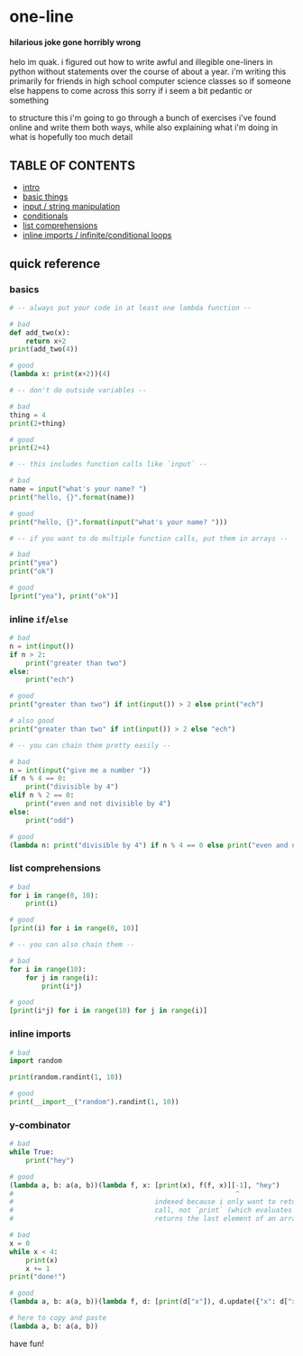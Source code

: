 # one-line
#### hilarious joke gone horribly wrong
helo im quak. i figured out how to write awful and illegible one-liners in python without statements over the course of about a year. i'm writing this primarily for friends in high school computer science classes so if someone else happens to come across this sorry if i seem a bit pedantic or something

to structure this i'm going to go through a bunch of exercises i've found online and write them both ways, while also explaining what i'm doing in what is hopefully too much detail

## TABLE OF CONTENTS
- [intro](https://github.com/sunglasseds/one-line/blob/master/long-winded-explanations/01-intro.md)
- [basic things](https://github.com/sunglasseds/one-line/blob/master/long-winded-explanations/02-basic-things.md)
- [input / string manipulation](https://github.com/sunglasseds/one-line/blob/master/long-winded-explanations/03-pp-01-input-and-string-manipulation.md)
- [conditionals](https://github.com/sunglasseds/one-line/blob/master/long-winded-explanations/04-pp-02-conditionals.md)
- [list comprehensions](https://github.com/sunglasseds/one-line/blob/master/long-winded-explanations/05-pp-03-list-comprehensions.md)
- [inline imports / infinite/conditional loops](https://github.com/sunglasseds/one-line/blob/master/long-winded-explanations/06-pp-09-inline-imports-and-infinite-conditional-loops.md)

## quick reference
### basics
```python
# -- always put your code in at least one lambda function --

# bad
def add_two(x):
    return x+2
print(add_two(4))

# good
(lambda x: print(x+2))(4)

# -- don't do outside variables --

# bad
thing = 4
print(2+thing)

# good
print(2+4)

# -- this includes function calls like `input` --

# bad
name = input("what's your name? ")
print("hello, {}".format(name))

# good
print("hello, {}".format(input("what's your name? ")))

# -- if you want to do multiple function calls, put them in arrays --

# bad
print("yea")
print("ok")

# good
[print("yea"), print("ok")]
```
### inline `if`/`else`
```python
# bad
n = int(input())
if n > 2:
    print("greater than two")
else:
    print("ech")

# good
print("greater than two") if int(input()) > 2 else print("ech")

# also good
print("greater than two" if int(input()) > 2 else "ech")

# -- you can chain them pretty easily --

# bad
n = int(input("give me a number "))
if n % 4 == 0:
    print("divisible by 4")
elif n % 2 == 0:
    print("even and not divisible by 4")
else:
    print("odd")

# good
(lambda n: print("divisible by 4") if n % 4 == 0 else print("even and not divisible by 4") if n % 2 == 0 else print("odd"))(int(input("give me a number ")))
```
### list comprehensions
```python
# bad
for i in range(0, 10):
    print(i)

# good
[print(i) for i in range(0, 10)]

# -- you can also chain them --

# bad
for i in range(10):
    for j in range(i):
        print(i*j)

# good
[print(i*j) for i in range(10) for j in range(i)]
```
### inline imports
```python
# bad
import random

print(random.randint(1, 10))

# good
print(__import__("random").randint(1, 10))
```
### y-combinator
```python
# bad
while True:
    print("hey")

# good
(lambda a, b: a(a, b))(lambda f, x: [print(x), f(f, x)][-1], "hey")
#                                                       ^
#                                   indexed because i only want to return the function
#                                   call, not `print` (which evaluates to `None`). -1 
#                                   returns the last element of an array

# bad
x = 0
while x < 4:
    print(x)
    x += 1
print("done!")

# good
(lambda a, b: a(a, b))(lambda f, d: [print(d["x"]), d.update({"x": d["x"]+1}), f(f, d)][-1] if d["x"] < 4 else print("done!"), {"x": 0})

# here to copy and paste
(lambda a, b: a(a, b))
```
have fun!